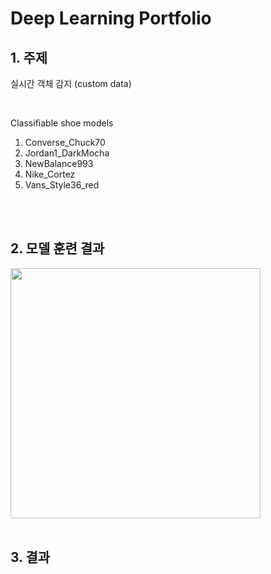 # **Deep Learning Portfolio**

## 1. 주제
실시간 객체 감지 (custom data)

<br>

Classifiable shoe models
1. Converse_Chuck70
2. Jordan1_DarkMocha
3. NewBalance993
4. Nike_Cortez
5. Vans_Style36_red

<br>
<br>

## 2. 모델 훈련 결과
<img src="https://user-images.githubusercontent.com/82884493/121319263-fe85b000-c946-11eb-9d23-1870018cd91c.png" width="400" height="400">

<br>
<br>

## 3. 결과
